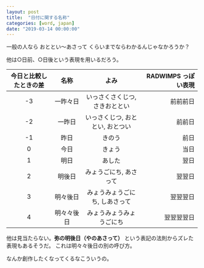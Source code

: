 ```yaml
---
layout: post
title:  "日付に関する名称"
categories: [word, japan]
date: "2019-03-14 00:00:00"
---
```


一般の人なら おととい〜あさって くらいまでならわかるんじゃなかろうか？

他は○日前、○日後という表現を用いるだろう。

|今日と比較したときの差|名称|よみ|RADWIMPS っぽい表現|
|:-:|:-:|:-:|-:|
|-3|一昨々日|いっさくさくじつ, さきおととい|前前前日|
|-2|一昨日|いっさくじつ, おととい, おとつい|前前日|
|-1|昨日|きのう|前日|
|0|今日|きょう|当日|
|1|明日|あした|翌日|
|2|明後日|みょうごにち, あさって|翌翌日|
|3|明々後日|みょうみょうごにち, しあさって|翌翌翌日|
|4|明々々後日|みょうみょうみょうごにち|翌翌翌翌日|

他は見当たらない。**弥の明後日（やのあさって）** という表記の法則からズレた表現もあるそうだ。
これは明々々後日の別の呼び方。


なんか創作したくなってくるなこういうの。
